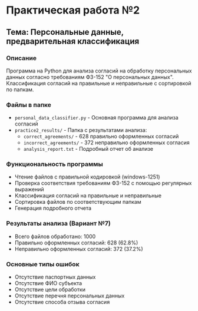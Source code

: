 # Практическая работа №2
## Тема: Персональные данные, предварительная классификация

### Описание
Программа на Python для анализа согласий на обработку персональных данных согласно требованиям ФЗ-152 "О персональных данных". Классификация согласий на правильные и неправильные с сортировкой по папкам.

### Файлы в папке
- `personal_data_classifier.py` - Основная программа для анализа согласий
- `practice2_results/` - Папка с результатами анализа:
  - `correct_agreements/` - 628 правильно оформленных согласий
  - `incorrect_agreements/` - 372 неправильно оформленных согласия
  - `analysis_report.txt` - Подробный отчет об анализе

### Функциональность программы
- Чтение файлов с правильной кодировкой (windows-1251)
- Проверка соответствия требованиям ФЗ-152 с помощью регулярных выражений
- Классификация согласий на правильные и неправильные
- Сортировка файлов по соответствующим папкам
- Генерация подробного отчета

### Результаты анализа (Вариант №7)
- Всего файлов обработано: 1000
- Правильно оформленных согласий: 628 (62.8%)
- Неправильно оформленных согласий: 372 (37.2%)

### Основные типы ошибок
- Отсутствие паспортных данных
- Отсутствие ФИО субъекта
- Отсутствие цели обработки
- Отсутствие перечня персональных данных
- Отсутствие способа отзыва согласия
